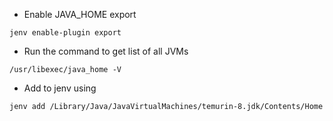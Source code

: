 - Enable JAVA_HOME export
```shell
jenv enable-plugin export
```
- Run the command to get list of all JVMs
```shell
/usr/libexec/java_home -V
```

- Add to jenv using
```shell
jenv add /Library/Java/JavaVirtualMachines/temurin-8.jdk/Contents/Home
```
